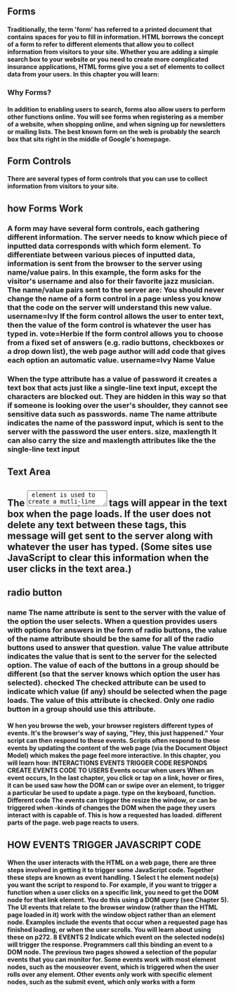 ## Forms
#### Traditionally, the term 'form' has referred to a printed document that contains spaces for you to fill in information. HTML borrows the concept of a form to refer to different elements that allow you to collect information from visitors to your site. Whether you are adding a simple search box to your website or you need to create more complicated insurance applications, HTML forms give you a set of elements to collect data from your users. In this chapter you will learn:
### Why Forms?
#### In addition to enabling users to search, forms also allow users to perform other functions online. You will see forms when registering as a member of a website, when shopping online, and when signing up for newsletters or mailing lists. The best known form on the web is probably the search box that sits right in the middle of Google's homepage.
## Form Controls
#### There are several types of form controls that you can use to collect information from visitors to your site.
## how Forms Work
### A form may have several form controls, each gathering different information. The server needs to know which piece of inputted data corresponds with which form element. To differentiate between various pieces of inputted data, information is sent from the browser to the server using name/value pairs. In this example, the form asks for the visitor's username and also for their favorite jazz musician. The name/value pairs sent to the server are: You should never change the name of a form control in a page unless you know that the code on the server will understand this new value. username=Ivy If the form control allows the user to enter text, then the value of the form control is whatever the user has typed in. vote=Herbie If the form control allows you to choose from a fixed set of answers (e.g. radio buttons, checkboxes or a drop down list), the web page author will add code that gives each option an automatic value. username=Ivy Name Value
### When the type attribute has a value of password it creates a text box that acts just like a single-line text input, except the characters are blocked out. They are hidden in this way so that if someone is looking over the user's shoulder, they cannot see sensitive data such as passwords. name The name attribute indicates the name of the password input, which is sent to the server with the password the user enters. size, maxlength It can also carry the size and maxlength attributes like the the single-line text input
## Text Area
## The <textarea> element is used to create a mutli-line text input. Unlike other input elements this is not an empty element. It should therefore have an opening and a closing tag. Any text that appears between the opening <textarea> and closing </textarea> tags will appear in the text box when the page loads. If the user does not delete any text between these tags, this message will get sent to the server along with whatever the user has typed. (Some sites use JavaScript to clear this information when the user clicks in the text area.)
## radio button
### name The name attribute is sent to the server with the value of the option the user selects. When a question provides users with options for answers in the form of radio buttons, the value of the name attribute should be the same for all of the radio buttons used to answer that question. value The value attribute indicates the value that is sent to the server for the selected option. The value of each of the buttons in a group should be different (so that the server knows which option the user has selected). checked The checked attribute can be used to indicate which value (if any) should be selected when the page loads. The value of this attribute is checked. Only one radio button in a group should use this attribute.
#### W hen you browse the web, your browser registers different types of events. It's the browser's way of saying, "Hey, this just happened." Your script can then respond to these events. Scripts often respond to these events by updating the content of the web page (via the Document Object Model) which makes the page feel more interactive. In this chapter, you will learn how: INTERACTIONS EVENTS TRIGGER CODE RESPONDS CREATE EVENTS CODE TO USERS Events occur when users When an event occurs, In the last chapter, you click or tap on a link, hover or fires, it can be used saw how the DOM can or swipe over an element, to trigger a particular be used to update a page. type on the keyboard, function. Different code The events can trigger the resize the window, or can be triggered when -kinds of changes the DOM when the page they users interact with is capable of. This is how a requested has loaded. different parts of the page. web page reacts to users.
## HOW EVENTS TRIGGER JAVASCRIPT CODE
#### When the user interacts with the HTML on a web page, there are three steps involved in getting it to trigger some JavaScript code. Together these steps are known as event handling. 1 Select t he element node(s) you want the script to respond to. For example, if you want to trigger a function when a user clicks on a specific link, you need to get the DOM node for that link element. You do this using a DOM query (see Chapter 5). The UI events that relate to the browser window (rather than the HTML page loaded in it) work with the window object rather than an element node. Examples include the events that occur when a requested page has finished loading, or when the user scrolls. You will learn about using these on p272. 8 EVENTS 2 Indicate which event on the selected node(s) will trigger the response. Programmers call this binding an event to a DOM node. The previous two pages showed a selection of the popular events that you can monitor for. Some events work with most element nodes, such as the mouseover event, which is triggered when the user rolls over any element. Other events only work with specific element nodes, such as the submit event, which only works with a form
